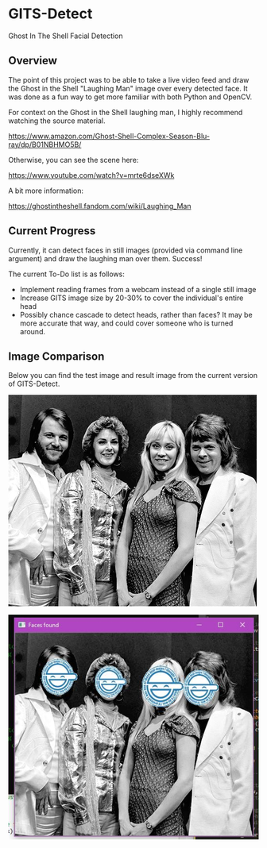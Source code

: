 # GITS-Detect

Ghost In The Shell Facial Detection

## Overview

The point of this project was to be able to take a live video feed and draw the Ghost in the Shell "Laughing Man" image over every detected face. It was done as a fun way to get more familiar with both Python and OpenCV.

For context on the Ghost in the Shell laughing man, I highly recommend watching the source material.

https://www.amazon.com/Ghost-Shell-Complex-Season-Blu-ray/dp/B01NBHMO5B/

Otherwise, you can see the scene here:

https://www.youtube.com/watch?v=mrte6dseXWk

A bit more information:

https://ghostintheshell.fandom.com/wiki/Laughing_Man

## Current Progress

Currently, it can detect faces in still images (provided via command line argument) and draw the laughing man over them. Success!

The current To-Do list is as follows:

* Implement reading frames from a webcam instead of a single still image
* Increase GITS image size by 20-30% to cover the individual's entire head
* Possibly chance cascade to detect heads, rather than faces? It may be more accurate that way, and could cover someone who is turned around.

## Image Comparison

Below you can find the test image and result image from the current version of GITS-Detect.

![Test Image](https://github.com/ttepatti/GITS-Detect/raw/master/test_images/abba.png)

![Result Image](https://github.com/ttepatti/GITS-Detect/raw/master/result_images/abba_result.jpg)